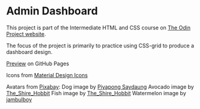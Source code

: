 # Admin Dashboard
This project is part of the Intermediate HTML and CSS course on [The Odin Project website](https://www.theodinproject.com).

The focus of the project is primarily to practice using CSS-grid to produce a dashboard design. 

[Preview](https://jshc.github.io/odin-admindashboard/) on GitHub Pages

Icons from [Material Design Icons](https://materialdesignicons.com/)

Avatars from [Pixabay](https://pixabay.com/):
Dog image by [Piyapong Saydaung](https://pixabay.com/users/saydung89-18713596/)
Avocado image by [The_Shire_Hobbit](https://pixabay.com/users/the_shire_hobbit-21148986/)
Fish image by [The_Shire_Hobbit](https://pixabay.com/users/the_shire_hobbit-21148986/)
Watermelon image by [jambulboy](https://pixabay.com/users/jambulboy-4860762/)